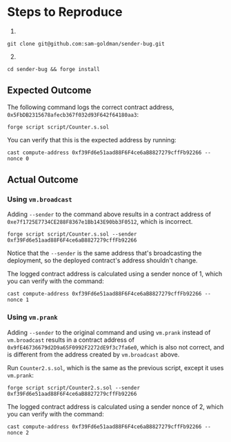 # Steps to Reproduce

1. 
```
git clone git@github.com:sam-goldman/sender-bug.git
```

2. 
```
cd sender-bug && forge install
```

## Expected Outcome

The following command logs the correct contract address, `0x5FbDB2315678afecb367f032d93F642f64180aa3`:
```
forge script script/Counter.s.sol
```

You can verify that this is the expected address by running:
```
cast compute-address 0xf39Fd6e51aad88F6F4ce6aB8827279cffFb92266 --nonce 0
```

## Actual Outcome

### Using `vm.broadcast`

Adding `--sender` to the command above results in a contract address of `0xe7f1725E7734CE288F8367e1Bb143E90bb3F0512`, which is incorrect.

```
forge script script/Counter.s.sol --sender 0xf39Fd6e51aad88F6F4ce6aB8827279cffFb92266
```

Notice that the `--sender` is the same address that's broadcasting the deployment, so the deployed contract's address shouldn't change.

The logged contract address is calculated using a sender nonce of 1, which you can verify with the command:
```
cast compute-address 0xf39Fd6e51aad88F6F4ce6aB8827279cffFb92266 --nonce 1
```

### Using `vm.prank`

Adding `--sender` to the original command and using `vm.prank` instead of `vm.broadcast` results in a contract address of `0x9fE46736679d2D9a65F0992F2272dE9f3c7fa6e0`, which is also not correct, and is different from the address created by `vm.broadcast` above.

Run `Counter2.s.sol`, which is the same as the previous script, except it uses `vm.prank`:

```
forge script script/Counter2.s.sol --sender 0xf39Fd6e51aad88F6F4ce6aB8827279cffFb92266
```

The logged contract address is calculated using a sender nonce of 2, which you can verify with the command:
```
cast compute-address 0xf39Fd6e51aad88F6F4ce6aB8827279cffFb92266 --nonce 2
```
